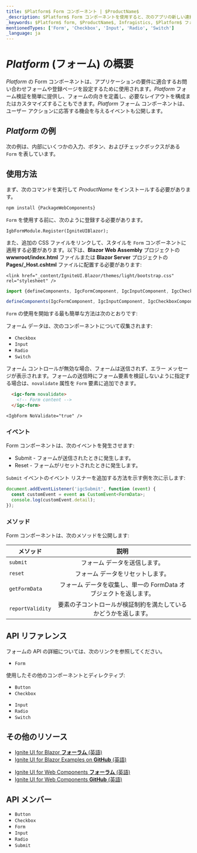 ```yaml
---
title: $Platform$ Form コンポーネント | $ProductName$
_description: $Platform$ Form コンポーネントを使用すると、次のアプリの新しい連絡フォームまたは登録ページをすばやく簡単に作成できます。詳細については、こちらをご覧ください。
_keywords: $Platform$ form, $ProductName$, Infragistics, $Platform$ フォーム, インフラジスティックス
mentionedTypes: ['Form', 'Checkbox', 'Input', 'Radio', 'Switch']
_language: ja
---
```


# $Platform$ (フォーム) の概要

$Platform$ の Form コンポーネントは、アプリケーションの要件に適合するお問い合わせフォームや登録ページを設定するために使用されます。$Platform$ フォーム検証を簡単に提供し、フォームの向きを定義し、必要なレイアウトを構成またはカスタマイズすることもできます。$Platform$ フォーム コンポーネントは、ユーザー アクションに応答する機会を与えるイベントも公開します。

## $Platform$ の例

次の例は、内部にいくつかの入力、ボタン、およびチェックボックスがある `Form` を表しています。

<code-view style="height: 300px"
           data-demos-base-url="{environment:dvDemosBaseUrl}"
           iframe-src="{environment:dvDemosBaseUrl}/inputs/form-overview"
           alt="$Platform$ Form の例"
           github-src="inputs/form/overview">
</code-view>

## 使用方法


<!-- WebComponents -->
まず、次のコマンドを実行して $ProductName$ をインストールする必要があります。

```cmd
npm install {PackageWebComponents}
```
<!-- end: WebComponents -->

`Form` を使用する前に、次のように登録する必要があります。

```razor
IgbFormModule.Register(IgniteUIBlazor);
```

<!-- Blazor -->

また、追加の CSS ファイルをリンクして、スタイルを `Form` コンポーネントに適用する必要があります。以下は、**Blazor Web Assembly** プロジェクトの **wwwroot/index.html** ファイルまたは **Blazor Server** プロジェクトの **Pages/_Host.cshtml** ファイルに配置する必要があります:

```razor
<link href="_content/IgniteUI.Blazor/themes/light/bootstrap.css" rel="stylesheet" />
```

<!-- end: Blazor -->

```ts
import {defineComponents, IgcFormComponent, IgcInputComponent, IgcCheckboxComponent, IgcButtonComponent } from 'igniteui-webcomponents';

defineComponents(IgcFormComponent, IgcInputComponent, IgcCheckboxComponent, IgcButtonComponent);
```

`Form` の使用を開始する最も簡単な方法は次のとおりです:

<code-view style="height: 300px"
           data-demos-base-url="{environment:dvDemosBaseUrl}"
           iframe-src="{environment:dvDemosBaseUrl}/inputs/form-overview"
           alt="$Platform$ Form の例"
           github-src="inputs/form/overview">
</code-view>

フォーム データは、次のコンポーネントについて収集されます:
- `Checkbox`
- `Input`
- `Radio`
- `Switch`

フォーム コントロールが無効な場合、フォームは送信されず、エラー メッセージが表示されます。フォームの送信時にフォーム要素を検証しないように指定する場合は、`novalidate` 属性を `Form` 要素に追加できます。


```html
  <igc-form novalidate>
    <!-- Form content -->
  </igc-form>
```

```razor
<IgbForm NoValidate="true" />
```

### イベント

Form コンポーネントは、次のイベントを発生させます:
- Submit - フォームが送信されたときに発生します。
- Reset - フォームがリセットされたときに発生します。

`Submit` イベントのイベント リスナーを追加する方法を示す例を次に示します:

```ts
document.addEventListener('igcSubmit', function (event) {
  const customEvent = event as CustomEvent<FormData>;
  console.log(customEvent.detail);
});
```

### メソッド

Form コンポーネントは、次のメソッドを公開します:

| メソッド			| 説明     			|
| ------------- 	|:-------------:			|
|`submit`|フォーム データを送信します。|
|`reset`|フォーム データをリセットします。|
|`getFormData`|フォーム データを収集し、単一の FormData オブジェクトを返します。|
|`reportValidity`|要素の子コントロールが検証制約を満たしているかどうかを返します。|

<!-- WebComponents -->

## API リファレンス

フォームの API の詳細については、次のリンクを参照してください。
* `Form`

使用したその他のコンポーネントとディレクティブ:
- `Button`
- `Checkbox`
* `Input`
* `Radio`
* `Switch`

<!-- end: WebComponents -->

<div class="divider"></div>

## その他のリソース

<!-- Blazor -->

* [Ignite UI for Blazor **フォーラム** (英語)](https://www.infragistics.com/community/forums/f/ignite-ui-for-blazor)
* [Ignite UI for Blazor Examples on **GitHub** (英語)](https://github.com/IgniteUI/igniteui-blazor-examples)

<!-- end: Blazor -->

<!-- WebComponents -->

* [Ignite UI for Web Components **フォーラム** (英語)](https://www.infragistics.com/community/forums/f/ignite-ui-for-web-components)
* [Ignite UI for Web Components **GitHub** (英語)](https://github.com/IgniteUI/igniteui-webcomponents)

<!-- end: WebComponents -->

## API メンバー

 - `Button`
 - `Checkbox`
 - `Form`
 - `Input`
 - `Radio`
 - `Submit`
